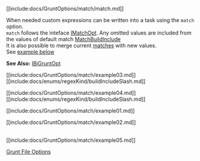 [[include:docs/GruntOptions/match/match.md]]

When needed custom expressions can be written into a task using the `match` option.  
`match` follows the inteface [IMatchOpt](/interfaces/_modules_interfaces_.imatchopt.html).
Any omitted values are included from the values of default match [MatchBuildInclude](/classes/matchoptions.matchbuildinclude.html)  
It is also possible to merge current [matches](/enums/enums.regexkind.html) with new values.  
See <a href="#example05">example below</a>

**See Also:** [IBiGruntOpt](/interfaces/_modules_interfaces_.ibigruntopt.html)

[[include:docs/GruntOptions/match/example03.md]]
[[include:docs/enums/regexKind/buildIncludeSlash.md]]

[[include:docs/GruntOptions/match/example04.md]]
[[include:docs/enums/regexKind/buildIncludeSlash.md]]

[[include:docs/GruntOptions/match/example01.md]]

[[include:docs/GruntOptions/match/example02.md]]

<a name="example05"></a>  
[[include:docs/GruntOptions/match/example05.md]]

[Grunt File Options](../)  